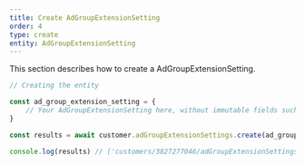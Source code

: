 ```yaml
---
title: Create AdGroupExtensionSetting
order: 4
type: create
entity: AdGroupExtensionSetting
---
```


This section describes how to create a AdGroupExtensionSetting.

```javascript
// Creating the entity

const ad_group_extension_setting = {
    // Your AdGroupExtensionSetting here, without immutable fields such as resource_name
}

const results = await customer.adGroupExtensionSettings.create(ad_group_extension_setting)

console.log(results) // ['customers/3827277046/adGroupExtensionSettings/36337683057~SITELINK']
```
